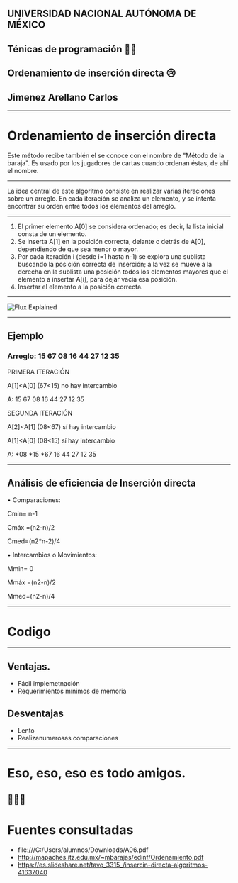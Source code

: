 ## UNIVERSIDAD NACIONAL AUTÓNOMA DE MÉXICO
   ## Ténicas de programación 🤷‍♂️
 ## Ordenamiento de inserción directa 😢
   ## Jimenez Arellano Carlos

---
  # Ordenamiento de inserción directa
    
Este método recibe también el se conoce con el nombre de "Método de la baraja". 
Es usado por los jugadores de cartas cuando ordenan éstas, de ahí el nombre. 

---
La idea central de este algoritmo consiste en realizar varias iteraciones sobre un arreglo.
En cada iteración se analiza un elemento, y se intenta encontrar su orden entre todos los elementos del arreglo.

---

1. El primer elemento A[0] se considera ordenado; es decir, la lista inicial consta de un
elemento.
2. Se inserta A[1] en la posición correcta, delante o detrás de A[0], dependiendo de que sea
menor o mayor.
3. Por cada iteración i (desde i=1 hasta n-1) se explora una sublista buscando la posición correcta de inserción; a la vez se mueve a la derecha en la sublista una posición todos los elementos mayores que el elemento a insertar A[i], para dejar vacía esa posición.
4. Insertar el elemento a la posición correcta.

---
![Flux Explained](http://2.bp.blogspot.com/-MUDQRWsUSec/UeVTVcx0NPI/AAAAAAAABUU/Mx2kc5b_knk/s1600/insercion+directa+c%23+1.jpg)

---
## Ejemplo

### Arreglo: 15 67 08 16 44 27 12 35

PRIMERA ITERACIÓN

A[1]<A[0] (67<15) no hay intercambio

A: 15 67 08 16 44 27 12 35 

SEGUNDA ITERACIÓN 

A[2]<A[1] (08<67) sí hay intercambio

A[1]<A[0] (08<15) sí hay intercambio

A: *08 *15 *67 16 44 27 12 35 

---

## Análisis de eficiencia de Inserción directa
• Comparaciones:

Cmin= n-1

Cmáx =(n2-n)/2

Cmed=(n2*n-2)/4

• Intercambios o Movimientos:

Mmin= 0

Mmáx =(n2-n)/2

Mmed=(n2-n)/4

---
# Codigo 
---

## Ventajas.
* Fácil implemetnación
* Requerimientos mínimos de memoria

## Desventajas 
* Lento 
* Realizanumerosas comparaciones 

--- 
# Eso, eso, eso es todo amigos. 
🙉🙉🙊
---
# Fuentes consultadas
* file:///C:/Users/alumnos/Downloads/A06.pdf
* http://mapaches.itz.edu.mx/~mbarajas/edinf/Ordenamiento.pdf
* https://es.slideshare.net/tavo_3315_/insercin-directa-algoritmos-41637040
